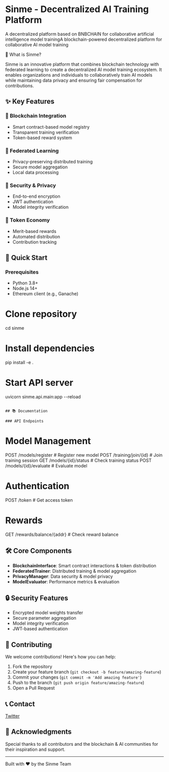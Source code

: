 # Sinme - Decentralized AI Training Platform

A decentralized platform based on BNBCHAIN for collaborative artificial intelligence model trainingA blockchain-powered decentralized platform for collaborative AI model training

🌟 What is Sinme?

Sinme is an innovative platform that combines blockchain technology with federated learning to create a decentralized AI model training ecosystem. It enables organizations and individuals to collaboratively train AI models while maintaining data privacy and ensuring fair compensation for contributions.

## ✨ Key Features

### 🔗 Blockchain Integration

- Smart contract-based model registry
- Transparent training verification
- Token-based reward system

### 🤝 Federated Learning

- Privacy-preserving distributed training
- Secure model aggregation
- Local data processing

### 🔐 Security & Privacy

- End-to-end encryption
- JWT authentication
- Model integrity verification

### 💎 Token Economy

- Merit-based rewards
- Automated distribution
- Contribution tracking

## 🚀 Quick Start

### Prerequisites

- Python 3.8+
- Node.js 14+
- Ethereum client (e.g., Ganache)

# Clone repository

cd sinme

# Install dependencies

pip install -e .

# Start API server

uvicorn sinme.api.main:app --reload

```

## 📚 Documentation

### API Endpoints

```

# Model Management

POST /models/register # Register new model
POST /training/join/{id} # Join training session
GET /models/{id}/status # Check training status
POST /models/{id}/evaluate # Evaluate model

# Authentication

POST /token # Get access token

# Rewards

GET /rewards/balance/{addr} # Check reward balance

## 🛠 Core Components

- **BlockchainInterface**: Smart contract interactions & token distribution
- **FederatedTrainer**: Distributed training & model aggregation
- **PrivacyManager**: Data security & model privacy
- **ModelEvaluator**: Performance metrics & evaluation

## 🔒 Security Features

- Encrypted model weights transfer
- Secure parameter aggregation
- Model integrity verification
- JWT-based authentication

## 🤝 Contributing

We welcome contributions! Here's how you can help:

1. Fork the repository
2. Create your feature branch (`git checkout -b feature/amazing-feature`)
3. Commit your changes (`git commit -m 'Add amazing feature'`)
4. Push to the branch (`git push origin feature/amazing-feature`)
5. Open a Pull Request

## 📞 Contact

[Twitter](https://x.com/Sinme_Live)

## 🙏 Acknowledgments

Special thanks to all contributors and the blockchain & AI communities for their inspiration and support.

---

Built with ❤️ by the Sinme Team
